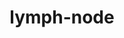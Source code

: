 ---
title: lymph-node
release_version: v1.2
hra_release_version:
  - v1.0
  - v1.1
  - v1.2
model_type: asct-b
description: '[Anatomical Structures, Cell Types, plus Biomarkers (ASCT+B) tables](https://hubmapconsortium.github.io/ccf/pages/ccf-anatomical-structures.html) aim to capture the nested *part_of* structure of anatomical human body parts, the typology of cells, and biomarkers used to identify cell types. The tables are authored and reviewed by an international team of experts. The lymph node ASCT+B tables are derived from published literature, public datasets, and domain expertise from the authors. The table provides a reference for a canonical human mesenteric lymph node; however, it is anticipated that these tables will be amended to reflect lymph nodes draining other sites of the human body and changes arising from inflammation and other perturbations. The gross anatomy of the lymph node was highly influenced by the following text:[(Willard-Mack 2006)](https://doi.org/10.1080/01926230600867727). Cell types and gene biomarkers derived from sequencing studies were derived from the following studies:[(James et al. 2020)](https://doi.org/10.1038/s41590-020-0602-z), [(Xiang et al. 2020)](https://doi.org/10.3389/fcvm.2020.00052), and [(Szabo et al. 2019)](https://doi.org/10.1038/s41467-019-12464-3). Gene biomarkers for stromal cells were obtained from an orthogonal study in mice (DOI: 10.1016/j.immuni.2018.04.006). Several studies employing flow cytometry and immunohistochemistry aided in the identification of protein biomarkers. To support granular phenotyping, we list all reported biomarkers including negative and differentially expressed proteins. We anticipate further refinement from multimodal studies that pair sequencing and imaging studies from the same human sample. In total, this table reports 34 anatomical structures, 45 cell types, and 223 biomarkers.'
creators:
  - 0000-0002-7250-3569
  - 0000-0003-4379-8967
  - 0000-0001-6870-0300
project_leads:
  - 0000-0002-3321-6137
reviewers:
  - 0000-0002-3522-8932
  - 0000-0003-4632-0301
  - 0000-0001-7688-1439
  - 0000-0002-4404-8116
  - 0000-0001-7655-4833
creation_date: 2021-05-06T00:00:00
license: CC BY 4.0
publisher:  HuBMAP 
funder:  National Institutes of Health 
award_number:  OT2OD026671 
hubmap_id:  HBM437.JQVC.953 
datatable: ASCT-B_NIH_Lymph_Node.csv
doi: https://doi.org/10.48539/HBM437.JQVC.953
---